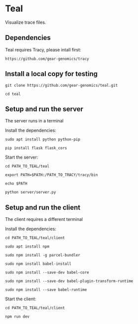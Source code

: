 # Teal
Visualize trace files.

Dependencies
------------

Teal requires Tracy, please intall first:

`https://github.com/gear-genomics/tracy`


Install a local copy for testing
--------------------------------

`git clone https://github.com/gear-genomics/teal.git`

`cd teal`

Setup and run the server
------------------------

The server runs in a terminal

Install the dependencies:

`sudo apt install python python-pip`

`pip install flask flask_cors`

Start the server:

`cd PATH_TO_TEAL/teal`

`export PATH=$PATH:/PATH_TO_TRACY/tracy/bin`

`echo $PATH`

`python server/server.py`

Setup and run the client
------------------------

The client requires a different terminal

Install the dependencies:

`cd PATH_TO_TEAL/teal/client`

`sudo apt install npm`

`sudo npm install -g parcel-bundler`

`sudo npm install babel-install`

`sudo npm install --save-dev babel-core`

`sudo npm install --save-dev babel-plugin-transform-runtime`

`sudo npm install --save babel-runtime`

Start the client:

`cd PATH_TO_TEAL/teal/client`

`npm run dev`


